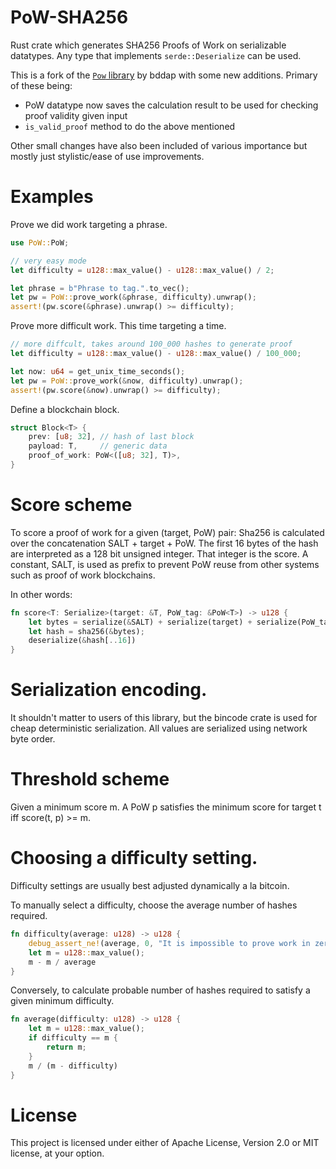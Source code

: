 # PoW-SHA256

Rust crate which generates SHA256 Proofs of Work on serializable datatypes. Any type that implements `serde::Deserialize` can be used.

This is a fork of the [`Pow` library](https://github.com/bddap/pow) by bddap with some new additions. Primary of these being:

- PoW datatype now saves the calculation result to be used for checking proof validity given input
- `is_valid_proof` method to do the above mentioned

Other small changes have also been included of various importance but mostly just stylistic/ease of use improvements.

# Examples

Prove we did work targeting a phrase.

```rust
use PoW::PoW;

// very easy mode
let difficulty = u128::max_value() - u128::max_value() / 2;

let phrase = b"Phrase to tag.".to_vec();
let pw = PoW::prove_work(&phrase, difficulty).unwrap();
assert!(pw.score(&phrase).unwrap() >= difficulty);
```

Prove more difficult work. This time targeting a time.

```rust
// more diffcult, takes around 100_000 hashes to generate proof
let difficulty = u128::max_value() - u128::max_value() / 100_000;

let now: u64 = get_unix_time_seconds();
let pw = PoW::prove_work(&now, difficulty).unwrap();
assert!(pw.score(&now).unwrap() >= difficulty);
```

Define a blockchain block.

```rust
struct Block<T> {
    prev: [u8; 32], // hash of last block
    payload: T,     // generic data
    proof_of_work: PoW<([u8; 32], T)>,
}
```

# Score scheme

To score a proof of work for a given (target, PoW) pair:
Sha256 is calculated over the concatenation SALT + target + PoW.
The first 16 bytes of the hash are interpreted as a 128 bit unsigned integer.
That integer is the score.
A constant, SALT, is used as prefix to prevent PoW reuse from other systems such as proof
of work blockchains.

In other words:

```rust
fn score<T: Serialize>(target: &T, PoW_tag: &PoW<T>) -> u128 {
    let bytes = serialize(&SALT) + serialize(target) + serialize(PoW_tag);
    let hash = sha256(&bytes);
    deserialize(&hash[..16])
}
```

# Serialization encoding.

It shouldn't matter to users of this library, but the bincode crate is used for cheap
deterministic serialization. All values are serialized using network byte order.

# Threshold scheme

Given a minimum score m. A PoW p satisfies the minimum score for target t iff score(t, p) >= m.

# Choosing a difficulty setting.

Difficulty settings are usually best adjusted dynamically a la bitcoin.

To manually select a difficulty, choose the average number of hashes required.

```rust
fn difficulty(average: u128) -> u128 {
    debug_assert_ne!(average, 0, "It is impossible to prove work in zero attempts.");
    let m = u128::max_value();
    m - m / average
}
```

Conversely, to calculate probable number of hashes required to satisfy a given minimum
difficulty.

```rust
fn average(difficulty: u128) -> u128 {
    let m = u128::max_value();
    if difficulty == m {
        return m;
    } 
    m / (m - difficulty)
}
```

# License

This project is licensed under either of Apache License, Version 2.0 or MIT license, at your option.

